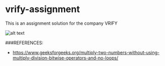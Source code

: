 # vrify-assignment
This is an assignment solution for the company VRIFY

![alt text][logo]

[logo]: http://i.imgur.com/R33UnGE.png "VRIFY Assignment"

###REFERENCES:

- https://www.geeksforgeeks.org/multiply-two-numbers-without-using-multiply-division-bitwise-operators-and-no-loops/